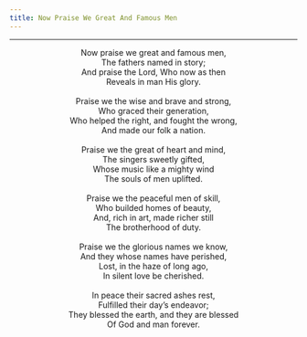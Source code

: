 ```yaml
---
title: Now Praise We Great And Famous Men
---
```


---
<center>
Now praise we great and famous men,<br/>
The fathers named in story;<br/>
And praise the Lord, Who now as then<br/>
Reveals in man His glory.<br/>
<br/>
Praise we the wise and brave and strong,<br/>
Who graced their generation,<br/>
Who helped the right, and fought the wrong,<br/>
And made our folk a nation.<br/>
<br/>
Praise we the great of heart and mind,<br/>
The singers sweetly gifted,<br/>
Whose music like a mighty wind<br/>
The souls of men uplifted.<br/>
<br/>
Praise we the peaceful men of skill,<br/>
Who builded homes of beauty,<br/>
And, rich in art, made richer still<br/>
The brotherhood of duty.<br/>
<br/>
Praise we the glorious names we know,<br/>
And they whose names have perished,<br/>
Lost, in the haze of long ago,<br/>
In silent love be cherished.<br/>
<br/>
In peace their sacred ashes rest,<br/>
Fulfilled their day’s endeavor;<br/>
They blessed the earth, and they are blessed<br/>
Of God and man forever.
</center>